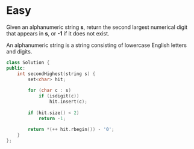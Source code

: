 # Easy

Given an alphanumeric string **s**, return the second largest numerical digit that appears in **s**, or **-1** if it does not exist.

An alphanumeric string is a string consisting of lowercase English letters and digits.

```cpp
class Solution {
public:
    int secondHighest(string s) {
        set<char> hit;
        
        for (char c : s)
            if (isdigit(c))
                hit.insert(c);
        
        if (hit.size() < 2)
            return -1;
        
        return *(++ hit.rbegin()) - '0';
    }
};
```
